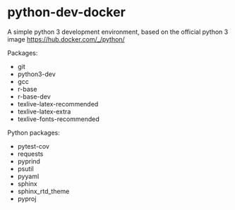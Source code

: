 # python-dev-docker
A simple python 3 development environment, based on the official python 3 image https://hub.docker.com/_/python/

Packages:
+ git
+ python3-dev
+ gcc
+ r-base
+ r-base-dev
+ texlive-latex-recommended
+ texlive-latex-extra
+ texlive-fonts-recommended

Python  packages:
+ pytest-cov
+ requests
+ pyprind
+ psutil
+ pyyaml
+ sphinx
+ sphinx_rtd_theme
+ pyproj